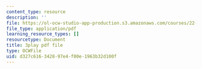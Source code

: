 ```yaml
---
content_type: resource
description: ''
file: https://ol-ocw-studio-app-production.s3.amazonaws.com/courses/22-01-introduction-to-nuclear-engineering-and-ionizing-radiation-fall-2016/d327c616342897e4f00e1963b32d100f_SgM2wxELF4U.pdf
file_type: application/pdf
learning_resource_types: []
resourcetype: Document
title: 3play pdf file
type: OCWFile
uid: d327c616-3428-97e4-f00e-1963b32d100f
---
```

